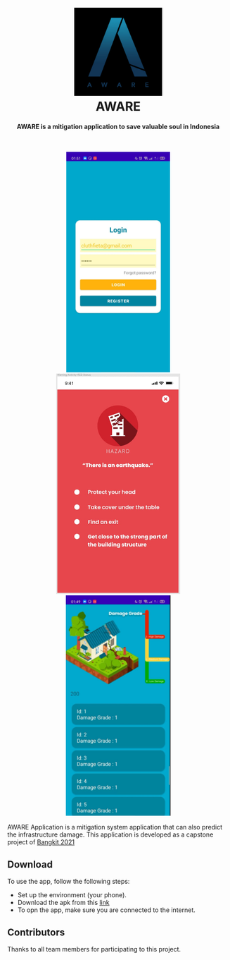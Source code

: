 <h1 align="center">
  <br>
  <img src="https://github.com/adh182/B21-CAP0155_Capstone_Project/blob/master/.idea/logo.jpeg?raw=true" alt="Aware" width="200">
  <br>
  AWARE
  <br>
</h1>
<h4 align="center">AWARE is a mitigation application to save valuable soul in Indonesia</h4>
<br>
<p align="center">
<img src="https://github.com/adh182/B21-CAP0155_Capstone_Project/blob/master/.idea/login.jpeg?raw=true" alt="login" height="500"> <img src="https://github.com/adh182/B21-CAP0155_Capstone_Project/blob/master/.idea/warning.jpeg?raw=true" alt="warning" height="500"> <img src="https://github.com/adh182/B21-CAP0155_Capstone_Project/blob/master/.idea/damage.jpg?raw=true" alt="damage" height="500"> 
</p>


<p>AWARE Application is a mitigation system application that can also predict the infrastructure damage. This application is developed as a capstone project of <a href="https://grow.google/intl/id_id/bangkit/">Bangkit 2021</a></p>

## Download
<p> To use the app, follow the following steps: </p>
<ul>
  <li>Set up the environment (your phone).</li>
  <li>Download the apk from this <a href="https://drive.google.com/drive/folders/1tVkk6oe2SxPX-ZqrlmoVzGajEm19YmDnABCDEF">link</a></li>
  <li>To opn the app, make sure you are connected to the internet.</li>
</ul>

## Contributors
<p>Thanks to all team members for participating to this project.</p>

